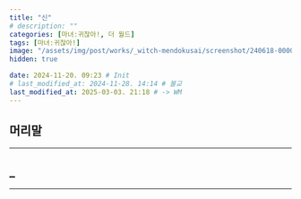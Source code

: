 ```yaml
---
title: "신"
# description: ""
categories: [마녀:귀찮아!, 더 월드]
tags: [마녀:귀찮아!]
image: "/assets/img/post/works/_witch-mendokusai/screenshot/240618-000000.png"
hidden: true

date: 2024-11-20. 09:23 # Init
# last_modified_at: 2024-11-28. 14:14 # 불교
last_modified_at: 2025-03-03. 21:18 # -> WM
---
```


## 머리말

---

## _

---
